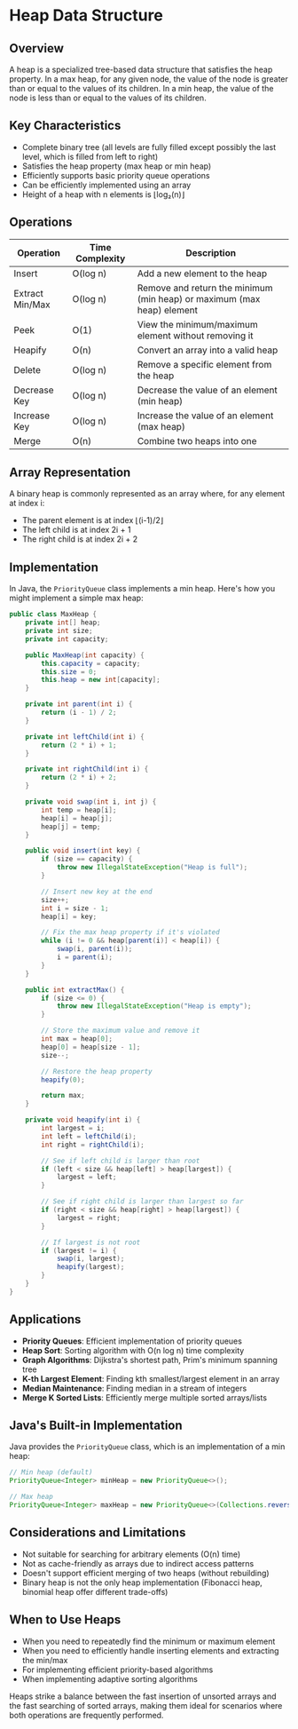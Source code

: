 # Heap Data Structure

## Overview

A heap is a specialized tree-based data structure that satisfies the heap property. In a max heap, for any given node, the value of the node is greater than or equal to the values of its children. In a min heap, the value of the node is less than or equal to the values of its children.

## Key Characteristics

- Complete binary tree (all levels are fully filled except possibly the last level, which is filled from left to right)
- Satisfies the heap property (max heap or min heap)
- Efficiently supports basic priority queue operations
- Can be efficiently implemented using an array
- Height of a heap with n elements is ⌊log₂(n)⌋

## Operations

| Operation | Time Complexity | Description |
|-----------|-----------------|-------------|
| Insert    | O(log n)        | Add a new element to the heap |
| Extract Min/Max | O(log n) | Remove and return the minimum (min heap) or maximum (max heap) element |
| Peek     | O(1)            | View the minimum/maximum element without removing it |
| Heapify  | O(n)            | Convert an array into a valid heap |
| Delete   | O(log n)        | Remove a specific element from the heap |
| Decrease Key | O(log n)     | Decrease the value of an element (min heap) |
| Increase Key | O(log n)     | Increase the value of an element (max heap) |
| Merge    | O(n)            | Combine two heaps into one |

## Array Representation

A binary heap is commonly represented as an array where, for any element at index i:
- The parent element is at index ⌊(i-1)/2⌋
- The left child is at index 2i + 1
- The right child is at index 2i + 2

## Implementation

In Java, the `PriorityQueue` class implements a min heap. Here's how you might implement a simple max heap:

```java
public class MaxHeap {
    private int[] heap;
    private int size;
    private int capacity;

    public MaxHeap(int capacity) {
        this.capacity = capacity;
        this.size = 0;
        this.heap = new int[capacity];
    }

    private int parent(int i) {
        return (i - 1) / 2;
    }

    private int leftChild(int i) {
        return (2 * i) + 1;
    }

    private int rightChild(int i) {
        return (2 * i) + 2;
    }

    private void swap(int i, int j) {
        int temp = heap[i];
        heap[i] = heap[j];
        heap[j] = temp;
    }

    public void insert(int key) {
        if (size == capacity) {
            throw new IllegalStateException("Heap is full");
        }

        // Insert new key at the end
        size++;
        int i = size - 1;
        heap[i] = key;

        // Fix the max heap property if it's violated
        while (i != 0 && heap[parent(i)] < heap[i]) {
            swap(i, parent(i));
            i = parent(i);
        }
    }

    public int extractMax() {
        if (size <= 0) {
            throw new IllegalStateException("Heap is empty");
        }

        // Store the maximum value and remove it
        int max = heap[0];
        heap[0] = heap[size - 1];
        size--;

        // Restore the heap property
        heapify(0);

        return max;
    }

    private void heapify(int i) {
        int largest = i;
        int left = leftChild(i);
        int right = rightChild(i);

        // See if left child is larger than root
        if (left < size && heap[left] > heap[largest]) {
            largest = left;
        }

        // See if right child is larger than largest so far
        if (right < size && heap[right] > heap[largest]) {
            largest = right;
        }

        // If largest is not root
        if (largest != i) {
            swap(i, largest);
            heapify(largest);
        }
    }
}
```

## Applications

- **Priority Queues**: Efficient implementation of priority queues
- **Heap Sort**: Sorting algorithm with O(n log n) time complexity
- **Graph Algorithms**: Dijkstra's shortest path, Prim's minimum spanning tree
- **K-th Largest Element**: Finding kth smallest/largest element in an array
- **Median Maintenance**: Finding median in a stream of integers
- **Merge K Sorted Lists**: Efficiently merge multiple sorted arrays/lists

## Java's Built-in Implementation

Java provides the `PriorityQueue` class, which is an implementation of a min heap:

```java
// Min heap (default)
PriorityQueue<Integer> minHeap = new PriorityQueue<>();

// Max heap
PriorityQueue<Integer> maxHeap = new PriorityQueue<>(Collections.reverseOrder());
```

## Considerations and Limitations

- Not suitable for searching for arbitrary elements (O(n) time)
- Not as cache-friendly as arrays due to indirect access patterns
- Doesn't support efficient merging of two heaps (without rebuilding)
- Binary heap is not the only heap implementation (Fibonacci heap, binomial heap offer different trade-offs)

## When to Use Heaps

- When you need to repeatedly find the minimum or maximum element
- When you need to efficiently handle inserting elements and extracting the min/max
- For implementing efficient priority-based algorithms
- When implementing adaptive sorting algorithms

Heaps strike a balance between the fast insertion of unsorted arrays and the fast searching of sorted arrays, making them ideal for scenarios where both operations are frequently performed.
